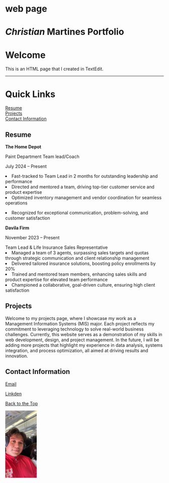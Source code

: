 # web page 
<html>
  <head>
  <h1><em>Christian</em> Martines Portfolio<h1>
  </head>
  <body>
    <h1>Welcome</h1>
    <p>This is an HTML page that I created in TextEdit.</p>
    <hr/>
    <h1 id="top"> Quick Links </h1>
    <a href="#Resume"> Resume </a><br />
    <a href="#Projects"> Projects </a><br />
    <a href="#Contact_Information"> Contact Information </a><br />
    <h2 id="Resume">Resume</h2>
    <b>The Home Depot</b> 
<p>Paint Department Team lead/Coach</p> <p>July 2024 – Present</p>
<li>Fast-tracked to Team Lead in 2 months for outstanding leadership and performance</li>
<li>Directed and mentored a team, driving top-tier customer service and product expertise</li>
<li>Optimized inventory management and vendor coordination for seamless operations</li>
<p><li>Recognized for exceptional communication, problem-solving, and customer satisfaction</li></p>
<p><b>Davila Firm</b> <p>November 2023 – Present</p></p>
Team Lead & Life Insurance Sales Representative
<li>Managed a team of 3 agents, surpassing sales targets and quotas through strategic communication and client relationship management</li>
<li>Delivered tailored insurance solutions, boosting policy enrollments by 20%</li>
<li>Trained and mentored team members, enhancing sales skills and product expertise for elevated team performance</li>
<li>Championed a collaborative, goal-driven culture, ensuring high client satisfaction</li>
<h2 id="Projects">Projects</h2>
<p>Welcome to my projects page, where I showcase my work as a Management Information Systems (MIS) major. Each project reflects my commitment to leveraging technology to solve real-world business challenges. Currently, this website serves as a demonstration of my skills in web development, design, and project management. In the future, I will be adding more projects that highlight my experience in data analysis, systems integration, and process optimization, all aimed at driving results and innovation.</p>
<h2 id="Contact_Information">Contact Information</h2>
<p><a href="mailto:Chris.marz12927@gmail.com">Email</a></p>
<p><a href="http://www.linkedin.com/in/christian-martinezuh" target="_blank">Linkden</a></p>
<p><a href="#top">Back to the  Top</a></p>
<p><img src="personal photo.jpeg" alt="Bird" Width="100" hight="100"/> </p>

    
    
  
